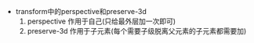 + transform中的perspective和preserve-3d  
    1. perspective 作用于自己(只给最外层加一次即可)  
    2. preserve-3d 作用于子元素(每个需要子级脱离父元素的子元素都需要加)